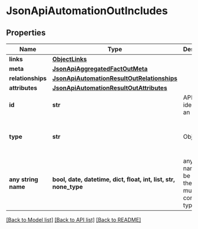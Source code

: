 # JsonApiAutomationOutIncludes


## Properties
Name | Type | Description | Notes
------------ | ------------- | ------------- | -------------
**links** | [**ObjectLinks**](ObjectLinks.md) |  | [optional] 
**meta** | [**JsonApiAggregatedFactOutMeta**](JsonApiAggregatedFactOutMeta.md) |  | [optional] 
**relationships** | [**JsonApiAutomationResultOutRelationships**](JsonApiAutomationResultOutRelationships.md) |  | [optional] 
**attributes** | [**JsonApiAutomationResultOutAttributes**](JsonApiAutomationResultOutAttributes.md) |  | [optional] 
**id** | **str** | API identifier of an object | [optional] 
**type** | **str** | Object type | [optional]  if omitted the server will use the default value of "automationResult"
**any string name** | **bool, date, datetime, dict, float, int, list, str, none_type** | any string name can be used but the value must be the correct type | [optional]

[[Back to Model list]](../README.md#documentation-for-models) [[Back to API list]](../README.md#documentation-for-api-endpoints) [[Back to README]](../README.md)


